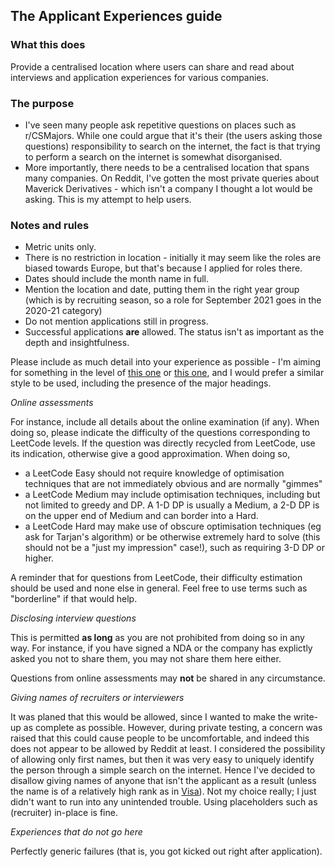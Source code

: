 ## The Applicant Experiences guide

### What this does

Provide a centralised location where users can share and read about interviews and application experiences for various companies. 

### The purpose

* I've seen many people ask repetitive questions on places such as r/CSMajors. While one could argue that it's their (the users asking those questions) responsibility to search on the internet, the fact is that trying to perform a search on the internet is somewhat disorganised.
* More importantly, there needs to be a centralised location that spans many companies. On Reddit, I've gotten the most private queries about Maverick Derivatives - which isn't a company I thought a lot would be asking. This is my attempt to help users. 

### Notes and rules

* Metric units only. 
* There is no restriction in location - initially it may seem like the roles are biased towards Europe, but that's because I applied for roles there. 
* Dates should include the month name in full.
* Mention the location and date, putting them in the right year group (which is by recruiting season, so a role for September 2021 goes in the 2020-21 category)
* Do not mention applications still in progress.
* Successful applications **are** allowed. The status isn't as important as the depth and insightfulness. 

Please include as much detail into your experience as possible - I'm aiming for something in the level of [this one](2021-22/Microsoft/UK%20New%20Grad.md) or [this one](2021-22/Facebook/Software%20Engineer,%20University%20Grad.md), and I would prefer a similar style to be used, including the presence of the major headings. 

_Online assessments_

For instance, include all details about the online examination (if any). When doing so, please indicate the difficulty of the questions corresponding to LeetCode levels. If the question was directly recycled from LeetCode, use its indication, otherwise give a good approximation. When doing so,  

* a LeetCode Easy should not require knowledge of optimisation techniques that are not immediately obvious and are normally "gimmes"
* a LeetCode Medium may include optimisation techniques, including but not limited to greedy and DP. A 1-D DP is usually a Medium, a 2-D DP is on the upper end of Medium and can border into a Hard. 
* a LeetCode Hard may make use of obscure optimisation techniques (eg ask for Tarjan's algorithm) or be otherwise extremely hard to solve (this should not be a "just my impression" case!), such as requiring 3-D DP or higher.

A reminder that for questions from LeetCode, their difficulty estimation should be used and none else in general. Feel free to use terms such as "borderline" if that would help. 

_Disclosing interview questions_

This is permitted **as long** as you are not prohibited from doing so in any way. For instance, if you have signed a NDA or the company has explictly asked you not to share them, you may not share them here either. 

Questions from online assessments may **not** be shared in any circumstance.

_Giving names of recruiters or interviewers_

It was planed that this would be allowed, since I wanted to make the write-up as complete as possible. However, during private testing, a concern was raised that this could cause people to be uncomfortable, and indeed this does not appear to be allowed by Reddit at least. I considered the possibility of allowing only first names, but then it was very easy to uniquely identify the person through a simple search on the internet. Hence I've decided to disallow giving names of anyone that isn't the applicant as a result (unless the name is of a relatively high rank as in [Visa](2021-22/Visa/Software%20Engineering%20and%20Testing%20Graduate.md)). Not my choice really; I just didn't want to run into any unintended trouble. Using placeholders such as (recruiter) in-place is fine. 

_Experiences that do not go here_

Perfectly generic failures (that is, you got kicked out right after application). 